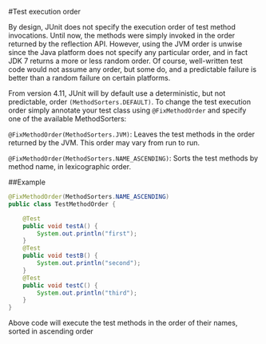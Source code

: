 #Test execution order

By design, JUnit does not specify the execution order of test method invocations. Until now, the methods were simply invoked in the order returned by the reflection API. However, using the JVM order is unwise since the Java platform does not specify any particular order, and in fact JDK 7 returns a more or less random order. Of course, well-written test code would not assume any order, but some do, and a predictable failure is better than a random failure on certain platforms.

From version 4.11, JUnit will by default use a deterministic, but not predictable, order `(MethodSorters.DEFAULT)`. To change the test execution order simply annotate your test class using `@FixMethodOrder` and specify one of the available MethodSorters:

`@FixMethodOrder(MethodSorters.JVM)`: Leaves the test methods in the order returned by the JVM. This order may vary from run to run.

`@FixMethodOrder(MethodSorters.NAME_ASCENDING)`: Sorts the test methods by method name, in lexicographic order.

##Example
```java
@FixMethodOrder(MethodSorters.NAME_ASCENDING)
public class TestMethodOrder {

    @Test
    public void testA() {
        System.out.println("first");
    }
    @Test
    public void testB() {
        System.out.println("second");
    }
    @Test
    public void testC() {
        System.out.println("third");
    }
}
```
Above code will execute the test methods in the order of their names, sorted in ascending order